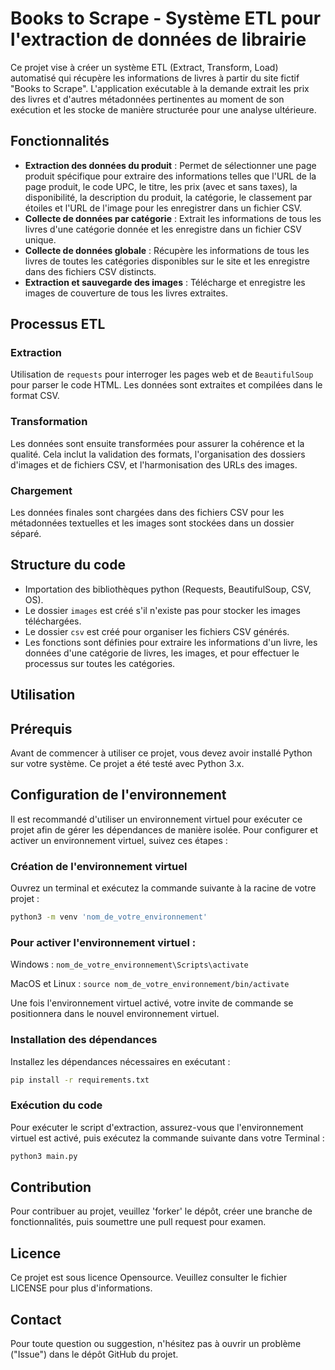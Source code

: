 # Books to Scrape - Système ETL pour l'extraction de données de librairie

Ce projet vise à créer un système ETL (Extract, Transform, Load) automatisé qui récupère les informations de livres à partir du site fictif "Books to Scrape". L'application exécutable à la demande extrait les prix des livres et d'autres métadonnées pertinentes au moment de son exécution et les stocke de manière structurée pour une analyse ultérieure.

## Fonctionnalités
- **Extraction des données du produit** : Permet de sélectionner une page produit spécifique pour extraire des informations telles que l'URL de la page produit, le code UPC, le titre, les prix (avec et sans taxes), la disponibilité, la description du produit, la catégorie, le classement par étoiles et l'URL de l'image pour les enregistrer dans un fichier CSV.
- **Collecte de données par catégorie** : Extrait les informations de tous les livres d'une catégorie donnée et les enregistre dans un fichier CSV unique.
- **Collecte de données globale** : Récupère les informations de tous les livres de toutes les catégories disponibles sur le site et les enregistre dans des fichiers CSV distincts.
- **Extraction et sauvegarde des images** : Télécharge et enregistre les images de couverture de tous les livres extraites.

## Processus ETL
### Extraction
Utilisation de `requests` pour interroger les pages web et de `BeautifulSoup` pour parser le code HTML. Les données sont extraites et compilées dans le format CSV.

### Transformation
Les données sont ensuite transformées pour assurer la cohérence et la qualité. Cela inclut la validation des formats, l'organisation des dossiers d'images et de fichiers CSV, et l'harmonisation des URLs des images.

### Chargement
Les données finales sont chargées dans des fichiers CSV pour les métadonnées textuelles et les images sont stockées dans un dossier séparé.

## Structure du code
- Importation des bibliothèques python (Requests, BeautifulSoup, CSV, OS).
- Le dossier `images` est créé s'il n'existe pas pour stocker les images téléchargées.
- Le dossier `csv` est créé pour organiser les fichiers CSV générés.
- Les fonctions sont définies pour extraire les informations d'un livre, les données d'une catégorie de livres, les images, et pour effectuer le processus sur toutes les catégories.

## Utilisation

## Prérequis

Avant de commencer à utiliser ce projet, vous devez avoir installé Python sur votre système. Ce projet a été testé avec Python 3.x.

## Configuration de l'environnement

Il est recommandé d'utiliser un environnement virtuel pour exécuter ce projet afin de gérer les dépendances de manière isolée. Pour configurer et activer un environnement virtuel, suivez ces étapes :

### Création de l'environnement virtuel
Ouvrez un terminal et exécutez la commande suivante à la racine de votre projet :
```bash
python3 -m venv 'nom_de_votre_environnement'      
```
### Pour activer l'environnement virtuel :   
Windows : 
```nom_de_votre_environnement\Scripts\activate```

MacOS et Linux : 
```source nom_de_votre_environnement/bin/activate```

Une fois l'environnement virtuel activé, votre invite de commande se positionnera dans le nouvel environnement virtuel.

### Installation des dépendances
Installez les dépendances nécessaires en exécutant :
```bash
pip install -r requirements.txt
```
### Exécution du code
Pour exécuter le script d'extraction, assurez-vous que l'environnement virtuel est activé, puis exécutez la commande suivante dans votre Terminal :
```python
python3 main.py
```

## Contribution
Pour contribuer au projet, veuillez 'forker' le dépôt, créer une branche de fonctionnalités, puis soumettre une pull request pour examen.

## Licence
Ce projet est sous licence Opensource. Veuillez consulter le fichier LICENSE pour plus d'informations.

## Contact
Pour toute question ou suggestion, n'hésitez pas à ouvrir un problème ("Issue") dans le dépôt GitHub du projet.
